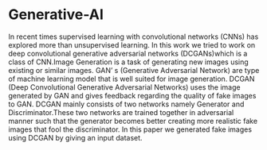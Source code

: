 # Generative-AI
In recent times supervised learning with convolutional networks (CNNs) has explored more than unsupervised learning. In this work we tried to work on deep convolutional generative adversarial networks (DCGANs)which is a class of CNN.Image Generation is a task of generating new images using existing or similar images. GAN’ s (Generative Adversarial Network) are type of machine learning model that is well suited for image generation. DCGAN (Deep Convolutional Generative Adversarial Networks) uses the image generated by GAN and gives feedback regarding the quality of fake images to GAN. DCGAN mainly consists of two networks namely Generator and Discriminator.These two networks are trained together in adversarial manner such that the generator becomes better creating more realistic fake images that fool the discriminator. In this paper we generated fake images using DCGAN by giving an input dataset.
